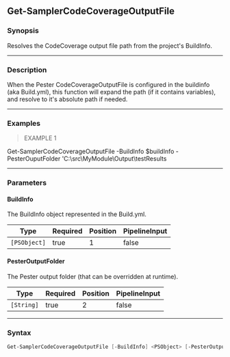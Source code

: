 Get-SamplerCodeCoverageOutputFile
---------------------------------

### Synopsis
Resolves the CodeCoverage output file path from the project's BuildInfo.

---

### Description

When the Pester CodeCoverageOutputFile is configured in the
buildinfo (aka Build.yml), this function will expand the path
(if it contains variables), and resolve to it's absolute path if needed.

---

### Examples
> EXAMPLE 1

Get-SamplerCodeCoverageOutputFile -BuildInfo $buildInfo -PesterOuputFolder 'C:\src\MyModule\Output\testResults

---

### Parameters
#### **BuildInfo**
The BuildInfo object represented in the Build.yml.

|Type        |Required|Position|PipelineInput|
|------------|--------|--------|-------------|
|`[PSObject]`|true    |1       |false        |

#### **PesterOutputFolder**
The Pester output folder (that can be overridden at runtime).

|Type      |Required|Position|PipelineInput|
|----------|--------|--------|-------------|
|`[String]`|true    |2       |false        |

---

### Syntax
```PowerShell
Get-SamplerCodeCoverageOutputFile [-BuildInfo] <PSObject> [-PesterOutputFolder] <String> [<CommonParameters>]
```
